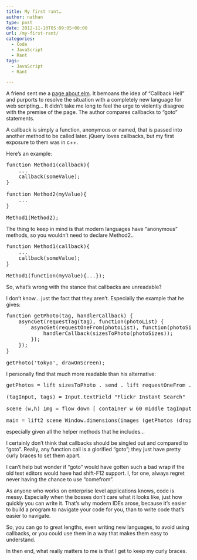 ```yaml
---
title: My first rant…
author: nathan
type: post
date: 2012-11-10T05:09:05+00:00
url: /my-first-rant/
categories:
  - Code
  - JavaScript
  - Rant
tags:
  - JavaScript
  - Rant

---
```

A friend sent me a [page about elm][1]. It bemoans the idea of &#8220;Callback Hell&#8221; and purports to resolve the situation with a completely new language for web scripting&#8230; It didn&#8217;t take me long to feel the urge to violently disagree with the premise of the page. The author compares callbacks to &#8220;goto&#8221; statements.
  
<!--more-->


  
A callback is simply a function, anonymous or named, that is passed into another method to be called later. jQuery loves callbacks, but my first exposure to them was in c++.
  
Here&#8217;s an example:

<pre class="brush: jscript; title: ; notranslate" title="">function Method1(callback){
    ...
    callback(someValue);
}

function Method2(myValue){
    ...
}

Method1(Method2);
</pre>

The thing to keep in mind is that modern languages have &#8220;anonymous&#8221; methods, so you wouldn&#8217;t need to declare Method2..

<pre class="brush: jscript; title: ; notranslate" title="">function Method1(callback){
    ...
    callback(someValue);
}

Method1(function(myValue){...});
</pre>

So, what&#8217;s wrong with the stance that callbacks are unreadable?
  
I don&#8217;t know&#8230; just the fact that they aren&#8217;t. Especially the example that he gives:

<pre class="brush: jscript; title: ; notranslate" title="">function getPhoto(tag, handlerCallback) {
    asyncGet(requestTag(tag), function(photoList) {
        asyncGet(requestOneFrom(photoList), function(photoSizes) {
            handlerCallback(sizesToPhoto(photoSizes));
        });
    });
}

getPhoto('tokyo', drawOnScreen);
</pre>

I personally find that much more readable than his alternative:

<pre class="brush: plain; title: ; notranslate" title="">getPhotos = lift sizesToPhoto . send . lift requestOneFrom . send . lift requestTag

(tagInput, tags) = Input.textField "Flickr Instant Search"

scene (w,h) img = flow down [ container w 60 middle tagInput, container w (h - 100) middle img ]

main = lift2 scene Window.dimensions(images (getPhotos (dropRepeats tags)))
</pre>

especially given all the helper methods that he includes&#8230;

I certainly don&#8217;t think that callbacks should be singled out and compared to &#8220;goto&#8221;. Really, any function call is a glorified &#8220;goto&#8221;; they just have pretty curly braces to set them apart.
  
I can&#8217;t help but wonder if &#8220;goto&#8221; would have gotten such a bad wrap if the old text editors would have had shift-F12 support. I, for one, always regret never having the chance to use &#8220;comefrom&#8221;.
  
As anyone who works on enterprise level applications knows, code is messy. Especially when the bosses don&#8217;t care what it looks like, just how quickly you can write it. That&#8217;s why modern IDEs arose, because it&#8217;s easier to build a program to navigate your code for you, than to write code that&#8217;s easier to navigate.
  
So, you can go to great lengths, even writing new languages, to avoid using callbacks, or you could use them in a way that makes them easy to understand.
  
In then end, what really matters to me is that I get to keep my curly braces.

 [1]: http://elm-lang.org/learn/Escape-from-Callback-Hell.elm
